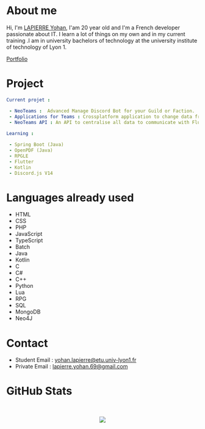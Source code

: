 # About me

Hi, I'm [LAPIERRE Yohan](https://github.com/LapierreYohan), I'am 20 year old and I'm a French developer passionate about IT. I learn a lot of things on my own and in my current training .I am in university bachelors of technology at the university institute of technology of Lyon 1. 

[Portfolio](https://lapierreyohan.github.io/#)

# Project 

```yaml
Current projet :

 - NeoTeams :  Advanced Manage Discord Bot for your Guild or Faction.
 - Applications for Teams : Crossplatform application to change data from NeoTeams Database.
 - NeoTeams API : An API to centralise all data to communicate with Flutter Application Crossplatform
 
Learning :

 - Spring Boot (Java)
 - OpenPDF (Java)
 - RPGLE
 - Flutter
 - Kotlin
 - Discord.js V14
```

# Languages already used

 - HTML
 - CSS
 - PHP
 - JavaScript
 - TypeScript
 - Batch
 - Java
 - Kotlin
 - C
 - C#
 - C++
 - Python
 - Lua
 - RPG
 - SQL
 - MongoDB
 - Neo4J

# Contact

 - Student Email : yohan.lapierre@etu.univ-lyon1.fr
 - Private Email : lapierre.yohan.69@gmail.com

# GitHub Stats

</br>
<p style="text-align:center;", align="center">
  <img src="https://github-readme-stats.vercel.app/api?username=LapierreYohan&show_icons=true&theme=radical&count_private=true">
</p>
<p align="center">
  <img src="https://github-readme-stats.vercel.app/api/top-langs/?username=LapierreYohan&layout=compact&theme=vision-friendly-dark" alt=""/>
</p>
